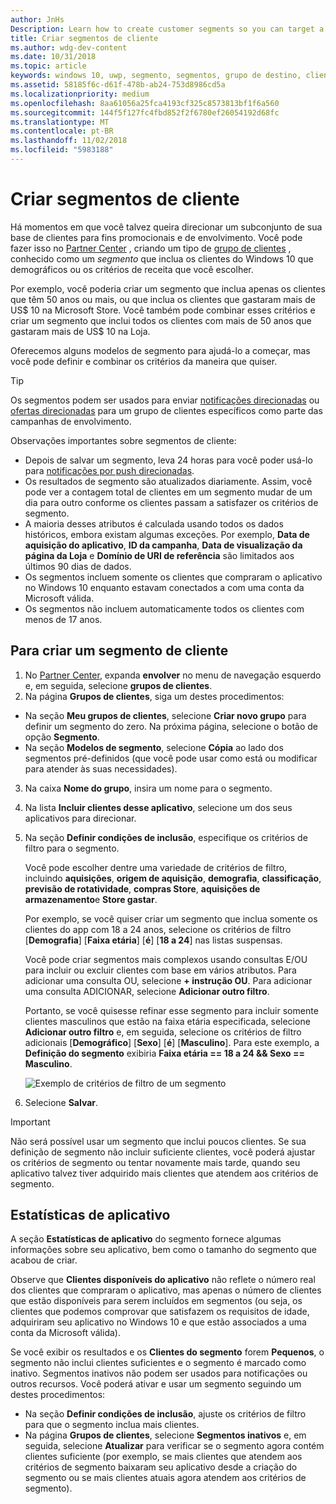 ```yaml
---
author: JnHs
Description: Learn how to create customer segments so you can target a subset of your customer base for promotional or engagement purposes.
title: Criar segmentos de cliente
ms.author: wdg-dev-content
ms.date: 10/31/2018
ms.topic: article
keywords: windows 10, uwp, segmento, segmentos, grupo de destino, clientes
ms.assetid: 58185f6c-d61f-478b-ab24-753d8986cd5a
ms.localizationpriority: medium
ms.openlocfilehash: 8aa61056a25fca4193cf325c8573813bf1f6a560
ms.sourcegitcommit: 144f5f127fc4fbd852f2f6780ef26054192d68fc
ms.translationtype: MT
ms.contentlocale: pt-BR
ms.lasthandoff: 11/02/2018
ms.locfileid: "5983188"
---
```

# <a name="create-customer-segments"></a>Criar segmentos de cliente

Há momentos em que você talvez queira direcionar um subconjunto de sua base de clientes para fins promocionais e de envolvimento. Você pode fazer isso no [Partner Center](https://partner.microsoft.com/dashboard) , criando um tipo de [grupo de clientes](create-customer-groups.md) , conhecido como um *segmento* que inclua os clientes do Windows 10 que demográficos ou os critérios de receita que você escolher.

Por exemplo, você poderia criar um segmento que inclua apenas os clientes que têm 50 anos ou mais, ou que inclua os clientes que gastaram mais de US$ 10 na Microsoft Store. Você também pode combinar esses critérios e criar um segmento que inclui todos os clientes com mais de 50 anos que gastaram mais de US$ 10 na Loja. 

Oferecemos alguns modelos de segmento para ajudá-lo a começar, mas você pode definir e combinar os critérios da maneira que quiser.

> [!TIP]
> Os segmentos podem ser usados para enviar [notificações direcionadas](send-push-notifications-to-your-apps-customers.md) ou [ofertas direcionadas](use-targeted-offers-to-maximize-engagement-and-conversions.md) para um grupo de clientes específicos como parte das campanhas de envolvimento.

Observações importantes sobre segmentos de cliente:
- Depois de salvar um segmento, leva 24 horas para você poder usá-lo para [notificações por push direcionadas](send-push-notifications-to-your-apps-customers.md).
- Os resultados de segmento são atualizados diariamente. Assim, você pode ver a contagem total de clientes em um segmento mudar de um dia para outro conforme os clientes passam a satisfazer os critérios de segmento.
- A maioria desses atributos é calculada usando todos os dados históricos, embora existam algumas exceções. Por exemplo, **Data de aquisição do aplicativo**, **ID da campanha**, **Data de visualização da página da Loja** e **Domínio de URI de referência** são limitados aos últimos 90 dias de dados.
- Os segmentos incluem somente os clientes que compraram o aplicativo no Windows 10 enquanto estavam conectados a com uma conta da Microsoft válida. 
- Os segmentos não incluem automaticamente todos os clientes com menos de 17 anos.

## <a name="to-create-a-customer-segment"></a>Para criar um segmento de cliente

1.  No [Partner Center](https://partner.microsoft.com/dashboard), expanda **envolver** no menu de navegação esquerdo e, em seguida, selecione **grupos de clientes**.
2.  Na página **Grupos de clientes**, siga um destes procedimentos:
 - Na seção **Meu grupos de clientes**, selecione **Criar novo grupo** para definir um segmento do zero. Na próxima página, selecione o botão de opção **Segmento**.
 - Na seção **Modelos de segmento**, selecione **Cópia** ao lado dos segmentos pré-definidos (que você pode usar como está ou modificar para atender às suas necessidades).
3.  Na caixa **Nome do grupo**, insira um nome para o segmento.
4.  Na lista **Incluir clientes desse aplicativo**, selecione um dos seus aplicativos para direcionar.
5.  Na seção **Definir condições de inclusão**, especifique os critérios de filtro para o segmento.

    Você pode escolher dentre uma variedade de critérios de filtro, incluindo **aquisições**, **origem de aquisição**, **demografia**, **classificação**, **previsão de rotatividade**, **compras Store**, **aquisições de armazenamento**e **Store gastar**.

    Por exemplo, se você quiser criar um segmento que inclua somente os clientes do app com 18 a 24 anos, selecione os critérios de filtro [**Demografia**] [**Faixa etária**] [**é**] [**18 a 24**] nas listas suspensas.

    Você pode criar segmentos mais complexos usando consultas E/OU para incluir ou excluir clientes com base em vários atributos. Para adicionar uma consulta OU, selecione **+ instrução OU**. Para adicionar uma consulta ADICIONAR, selecione **Adicionar outro filtro**.

    Portanto, se você quisesse refinar esse segmento para incluir somente clientes masculinos que estão na faixa etária especificada, selecione **Adicionar outro filtro** e, em seguida, selecione os critérios de filtro adicionais [**Demográfico**] [**Sexo**] [**é**] [**Masculino**]. Para este exemplo, a **Definição do segmento** exibiria **Faixa etária == 18 a 24 && Sexo == Masculino**.

    ![Exemplo de critérios de filtro de um segmento](images/create-segment-inclusions.png)
6. Selecione **Salvar**.

> [!IMPORTANT]
> Não será possível usar um segmento que inclui poucos clientes. Se sua definição de segmento não incluir suficiente clientes, você poderá ajustar os critérios de segmento ou tentar novamente mais tarde, quando seu aplicativo talvez tiver adquirido mais clientes que atendem aos critérios de segmento.


## <a name="app-statistics"></a>Estatísticas de aplicativo

A seção **Estatísticas de aplicativo** do segmento fornece algumas informações sobre seu aplicativo, bem como o tamanho do segmento que acabou de criar.

Observe que **Clientes disponíveis do aplicativo** não reflete o número real dos clientes que compraram o aplicativo, mas apenas o número de clientes que estão disponíveis para serem incluídos em segmentos (ou seja, os clientes que podemos comprovar que satisfazem os requisitos de idade, adquiriram seu aplicativo no Windows 10 e que estão associados a uma conta da Microsoft válida).

Se você exibir os resultados e os **Clientes do segmento** forem **Pequenos**, o segmento não inclui clientes suficientes e o segmento é marcado como inativo. Segmentos inativos não podem ser usados para notificações ou outros recursos. Você poderá ativar e usar um segmento seguindo um destes procedimentos:

- Na seção **Definir condições de inclusão**, ajuste os critérios de filtro para que o segmento inclua mais clientes.
- Na página **Grupos de clientes**, selecione **Segmentos inativos** e, em seguida, selecione **Atualizar** para verificar se o segmento agora contém clientes suficiente (por exemplo, se mais clientes que atendem aos critérios de segmento baixaram seu aplicativo desde a criação do segmento ou se mais clientes atuais agora atendem aos critérios de segmento).
